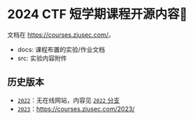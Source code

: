 # 2024 CTF 短学期课程开源内容🚩

文档在 <https://courses.zjusec.com/>。

- docs: 课程布置的实验/作业文档
- src: 实验内容附件

## 历史版本

- [`2022`](https://github.com/team-s2/ctf_summer_courses/tree/2022)：无在线网站，内容见 [`2022` 分支](https://github.com/team-s2/ctf_summer_courses/tree/2022)
- [`2023`](https://github.com/team-s2/ctf_summer_courses/tree/2023)：<https://courses.zjusec.com/2023/>